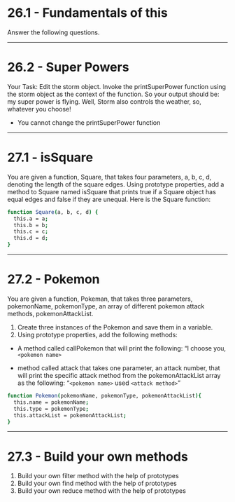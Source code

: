 # 26.1 - Fundamentals of this

Answer the following questions.

---

# 26.2 - Super Powers

Your Task: Edit the storm object. Invoke the printSuperPower function using the
storm object as the context of the function. So your output should be: my super
power is flying. Well, Storm also controls the weather, so, whatever you choose!

- You cannot change the printSuperPower function

---

# 27.1 - isSquare

You are given a function, Square, that takes four parameters, a, b, c, d,
denoting the length of the square edges. Using prototype properties, add a
method to Square named isSquare that prints true if a Square object has equal
edges and false if they are unequal. Here is the Square function:

```sh
function Square(a, b, c, d) {
  this.a = a;
  this.b = b;
  this.c = c;
  this.d = d;
}
```

---

# 27.2 - Pokemon

You are given a function, Pokeman, that takes three parameters, pokemonName,
pokemonType, an array of different pokemon attack methods, pokemonAttackList.

1. Create three instances of the Pokemon and save them in a variable.
2. Using prototype properties, add the following methods:

- A method called callPokemon that will print the following: “I choose you,
  `<pokemon name>`

- method called attack that takes one parameter, an attack number, that will
  print the specific attack method from the pokemonAttackList array as the
  following: “`<pokemon name>` used `<attack method>`”

```sh
function Pokemon(pokemonName, pokemonType, pokemonAttackList){
  this.name = pokemonName;
  this.type = pokemonType;
  this.attackList = pokemonAttackList;
}
```

---

# 27.3 - Build your own methods

1. Build your own filter method with the help of prototypes
2. Build your own find method with the help of prototypes
3. Build your own reduce method with the help of prototypes
